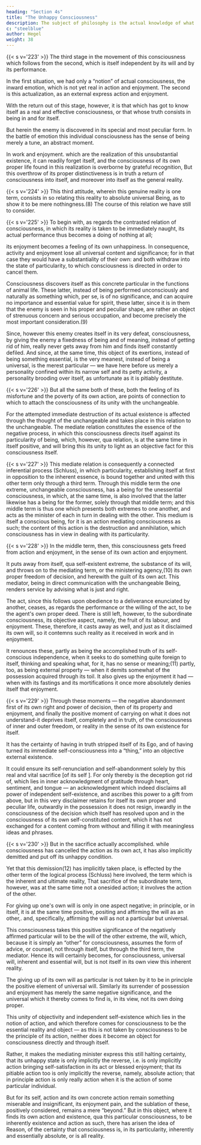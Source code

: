 ```yaml
---
heading: "Section 4s"
title: "The Unhappy Consciousness"
description: The subject of philosophy is the actual knowledge of what truly is.
c: "steelblue"
author: Hegel
weight: 38
---
```



{{< s v='223' >}} The third stage in the movement of this consciousness which follows from the second, which is itself independent by its will and by its performance. 

In the first situation, we had only a “notion” of actual consciousness, the inward emotion, which is not yet real in action and enjoyment. The second is this actualization, as an external express action and enjoyment.

With the return out of this stage, however, it is that which has got to know itself as a real and effective consciousness, or that whose truth consists in being in and for itself.

But herein the enemy is discovered in its special and most peculiar form. In the battle of emotion this individual consciousness has the sense of being merely a tune, an abstract moment.

In work and enjoyment. which are the realization of this unsubstantial existence, it can readily forget itself, and the consciousness of its own proper life found in this realization is overborne by grateful recognition, But this overthrow of its proper distinctiveness is in truth a return of consciousness into itself, and moreover into itself as the general reality.


{{< s v='224' >}} This third attitude, wherein this genuine reality is one term, consists in so relating this reality to absolute universal Being, as to show it to be mere nothingness.(8) The course of this relation we have still to consider.


{{< s v='225' >}} To begin with, as regards the contrasted relation of consciousness, in which its reality is taken to be immediately naught, its actual performance thus becomes a doing of nothing at all; 

its enjoyment becomes a feeling of its own unhappiness. In consequence, activity and enjoyment lose all universal content and significance; for in that case they would have a substantiality of their own: and both withdraw into the state of particularity, to which consciousness is directed in order to cancel them.

Consciousness discovers itself as this concrete particular in the functions of animal life. These latter, instead of being performed unconsciously and naturally as something which, per se, is of no significance, and can acquire no importance and essential value for spirit, these latter, since it is in them that the enemy is seen in his proper and peculiar shape, are rather an object of strenuous concern and serious occupation, and become precisely the most important consideration.(9) 

Since, however this enemy creates itself in its very defeat, consciousness, by giving the enemy a fixedness of being and of meaning, instead of getting rid of him, really never gets away from him and finds itself constantly defiled. And since, at the same time, this object of its exertions, instead of being something essential, is the very meanest, instead of being a universal, is the merest particular — we have here before us merely a personality confined within its narrow self and its petty activity, a personality brooding over itself, as unfortunate as it is pitiably destitute.


{{< s v='226' >}} But all the same both of these, both the feeling of its misfortune and the poverty of its own action, are points of connection to which to attach the consciousness of its unity with the unchangeable. 

For the attempted immediate destruction of its actual existence is affected through the thought of the unchangeable and takes place in this relation to the unchangeable. The mediate relation constitutes the essence of the negative process, in which this consciousness directs itself against its particularity of being, which, however, qua relation, is at the same time in itself positive, and will bring this its unity to light as an objective fact for this consciousness itself.


{{< s v='227' >}} This mediate relation is consequently a connected inferential process (Schluss), in which particularity, establishing itself at first in opposition to the inherent essence, is bound together and united with this other term only through a third term. Through this middle term the one extreme, unchangeable consciousness, has a being for the unessential consciousness, in which, at the same time, is also involved that the latter likewise has a being for the former, solely through that middle term; and this middle term is thus one which presents both extremes to one another, and acts as the minister of each in turn in dealing with the other. This medium is itself a conscious being, for it is an action mediating consciousness as such; the content of this action is the destruction and annihilation, which consciousness has in view in dealing with its particularity.


{{< s v='228' >}} In the middle term, then, this consciousness gets freed from action and enjoyment, in the sense of its own action and enjoyment. 

It puts away from itself, qua self-existent extreme, the substance of its will, and throws on to the mediating term, or the ministering agency,(10) its own proper freedom of decision, and herewith the guilt of its own act. This mediator, being in direct communication with the unchangeable Being, renders service by advising what is just and right.

The act, since this follows upon obedience to a deliverance enunciated by another, ceases, as regards the performance or the willing of the act, to be the agent's own proper deed. There is still left, however, to the subordinate consciousness, its objective aspect, namely, the fruit of its labour, and enjoyment. These, therefore, it casts away as well, and just as it disclaimed its own will, so it contemns such reality as it received in work and in enjoyment. 

It renounces these, partly as being the accomplished truth of its self-conscious independence, when it seeks to do something quite foreign to itself, thinking and speaking what, for it, has no sense or meaning;(11) partly, too, as being external property — when it demits somewhat of the possession acquired through its toil. It also gives up the enjoyment it had — when with its fastings and its mortifications it once more absolutely denies itself that enjoyment.


{{< s v='229' >}} Through these moments — the negative abandonment first of its own right and power of decision, then of its property and enjoyment, and finally the positive moment of carrying on what it does not understand-it deprives itself, completely and in truth, of the consciousness of inner and outer freedom, or reality in the sense of its own existence for itself. 

It has the certainty of having in truth stripped itself of its Ego, and of having turned its immediate self-consciousness into a “thing,” into an objective external existence.

It could ensure its self-renunciation and self-abandonment solely by this real and vital sacrifice [of its self ]. For only thereby is the deception got rid of, which lies in inner acknowledgment of gratitude through heart, sentiment, and tongue — an acknowledgment which indeed disclaims all power of independent self-existence, and ascribes this power to a gift from above, but in this very disclaimer retains for itself its own proper and peculiar life, outwardly in the possession it does not resign, inwardly in the consciousness of the decision which itself has resolved upon and in the consciousness of its own self-constituted content, which it has not exchanged for a content coming from without and filling it with meaningless ideas and phrases.


{{< s v='230' >}} But in the sacrifice actually accomplished. while consciousness has cancelled the action as its own act, it has also implicitly demitted and put off its unhappy condition. 

Yet that this demission(12) has implicitly taken place, is effected by the other term of the logical process (Schluss) here involved, the term which is the inherent and ultimate reality, That sacrifice of the subordinate term, however, was at the same time not a onesided action; it involves the action of the other. 

For giving up one's own will is only in one aspect negative; in principle, or in itself, it is at the same time positive, positing and affirming the will as an other,. and, specifically, affirming the will as not a particular but universal. 

This consciousness takes this positive significance of the negatively affirmed particular will to be the will of the other extreme, the will, which, because it is simply an “other” for consciousness, assumes the form of advice, or counsel, not through itself, but through the third term, the mediator. Hence its will certainly becomes, for consciousness, universal will, inherent and essential will, but is not itself in its own view this inherent reality. 

The giving up of its own will as particular is not taken by it to be in principle the positive element of universal will. Similarly its surrender of possession and enjoyment has merely the same negative significance, and the universal which it thereby comes to find is, in its view, not its own doing proper. 

This unity of objectivity and independent self-existence which lies in the notion of action, and which therefore comes for consciousness to be the essential reality and object — as this is not taken by consciousness to be the principle of its action, neither does it become an object for consciousness directly and through itself. 

Rather, it makes the mediating minister express this still halting certainty, that its unhappy state is only implicitly the reverse, i.e. is only implicitly action bringing self-satisfaction in its act or blessed enjoyment; that its pitiable action too is only implicitly the reverse, namely, absolute action; that in principle action is only really action when it is the action of some particular individual.

But for its self, action and its own concrete action remain something miserable and insignificant, its enjoyment pain, and the sublation of these, positively considered, remains a mere “beyond.” But in this object, where it finds its own action and existence, qua this particular consciousness, to be inherently existence and action as such, there has arisen the idea of Reason, of the certainty that consciousness is, in its particularity, inherently and essentially absolute, or is all reality.

<!-- 
Reason's Certainty and Reason's Truth

1. The term “unglückliches Bewusstsein” is designed as a summary expression for the following movement, there being no recognized general term for this purpose, as in the case of “Stoicism.” The term hardly seems fortunate: with the following analysis should be read Hegel's Philosophy of History, part 4, sec. 2, c. 1 and 2. (Eng. Tr. Pp. 380-415) and History of Philosophy, part 2, Introduction.

2. God as Judge.

3. Christ.

4. The religious communion.

5. I.e. the philosophical observer.

6. The historic Christ as worshipped, e.g. in the mediaeval church.

7. Cp. The Crusades.

8. The conception of the nothingness of the individual in the sight of God.

9. Asceticism.

10. The Priesthood.

11. Cp. The use in the Church services of Latin instead of the vernacular: religious processions, etc.

12. Absolution.
 -->